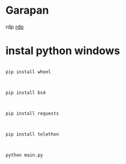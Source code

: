 # Garapan

rdp [rdp](https://learn.microsoft.com/en-us/training/modules/extend-elements-finance-operations/4-exercise)

# instal python windows


 ```console  

pip install wheel


 ```


 ```console  

pip install bs4


 ```


 ```console  

pip install requests


 ```


 ```console  

pip install telethon


 ```


 ```console  

python main.py



 ```
